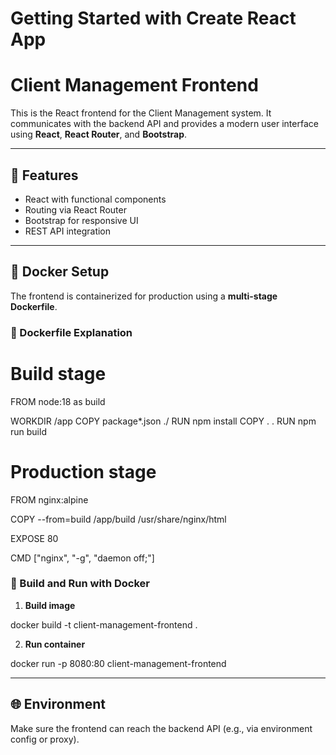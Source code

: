 # Getting Started with Create React App

# Client Management Frontend

This is the React frontend for the Client Management system. It communicates with the backend API and provides a modern user interface using **React**, **React Router**, and **Bootstrap**.

---

## 🚀 Features

- React with functional components
- Routing via React Router
- Bootstrap for responsive UI
- REST API integration


---

## 🐳 Docker Setup

The frontend is containerized for production using a **multi-stage Dockerfile**.

### 📝 Dockerfile Explanation


# Build stage
FROM node:18 as build

WORKDIR /app
COPY package*.json ./
RUN npm install
COPY . .
RUN npm run build

# Production stage
FROM nginx:alpine

COPY --from=build /app/build /usr/share/nginx/html

EXPOSE 80

CMD ["nginx", "-g", "daemon off;"]


### 🔧 Build and Run with Docker

1. **Build image**


docker build -t client-management-frontend .


2. **Run container**


docker run -p 8080:80 client-management-frontend


---

## 🌐 Environment

Make sure the frontend can reach the backend API (e.g., via environment config or proxy).
